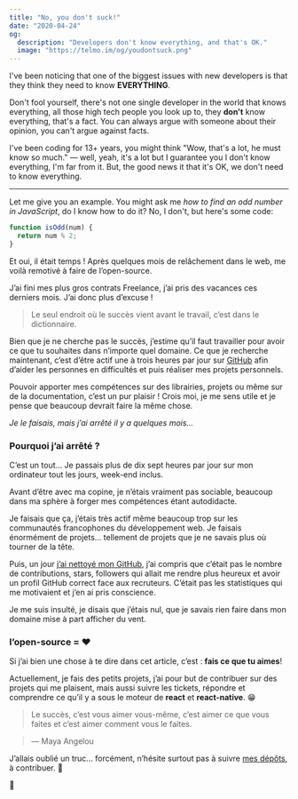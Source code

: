 ```yaml
---
title: "No, you don't suck!"
date: "2020-04-24"
og:
  description: "Developers don't know everything, and that's OK."
  image: "https://telmo.im/og/youdontsuck.png"
---
```


I've been noticing that one of the biggest issues with new developers is that they think they need to know **EVERYTHING**.

Don't fool yourself, there's not one single developer in the world that knows everything, all those high tech people you look up to, they **don't** know everything, that's a fact. You can always argue with someone about their opinion, you can't argue against facts.

I've been coding for 13+ years, you might think "Wow, that's a lot, he must know so much." — well, yeah, it's a lot but I guarantee you I don't know everything, I'm far from it. But, the good news it that it's OK, we don't need to know everything.

---

Let me give you an example. You might ask me _how to find an odd number in JavaScript_, do I know how to do it? No, I don't, but here's some code:

```js
function isOdd(num) {
  return num % 2;
}
```

Et oui, il était temps ! Après quelques mois de relâchement dans le web, me voilà remotivé à faire de l’open-source.

J’ai fini mes plus gros contrats Freelance, j’ai pris des vacances ces derniers mois. J’ai donc plus d’excuse !

> Le seul endroit où le succès vient avant le travail, c’est dans le dictionnaire.

Bien que je ne cherche pas le succès, j’estime qu’il faut travailler pour avoir ce que tu souhaites dans n’importe quel domaine. Ce que je recherche maintenant, c’est d’être actif une à trois heures par jour sur [GitHub]("https://github.com/brandonsueur/") afin d’aider les personnes en difficultés et puis réaliser mes projets personnels.

Pouvoir apporter mes compétences sur des librairies, projets ou même sur de la documentation, c’est un pur plaisir ! Crois moi, je me sens utile et je pense que beaucoup devrait faire la même chose.

_Je le faisais, mais j’ai arrêté il y a quelques mois…_

### Pourquoi j’ai arrêté ?

C’est un tout… Je passais plus de dix sept heures par jour sur mon ordinateur tout les jours, week-end inclus.

Avant d’être avec ma copine, je n’étais vraiment pas sociable, beaucoup dans ma sphère à forger mes compétences étant autodidacte.

Je faisais que ça, j’étais très actif même beaucoup trop sur les communautés francophones du développement web. Je faisais énormément de projets… tellement de projets que je ne savais plus où tourner de la tête.

Puis, un jour [j’ai nettoyé mon GitHub]("https://medium.com/@brandonsueur/jai-fait-du-tri-sur-mon-github-c259fc9bb94e"), j’ai compris que c’était pas le nombre de contributions, stars, followers qui allait me rendre plus heureux et avoir un profil GitHub correct face aux recruteurs. C’était pas les statistiques qui me motivaient et j’en ai pris conscience.

Je me suis insulté, je disais que j’étais nul, que je savais rien faire dans mon domaine mise à part afficher du vent.

### l’open-source = ❤️

Si j’ai bien une chose à te dire dans cet article, c’est : **fais ce que tu aimes**!

Actuellement, je fais des petits projets, j’ai pour but de contribuer sur des projets qui me plaisent, mais aussi suivre les tickets, répondre et comprendre ce qu’il y a sous le moteur de **react** et **react-native**. 😁

> Le succès, c’est vous aimer vous-même, c’est aimer ce que vous faites et c’est aimer comment vous le faites.

> — Maya Angelou

J’allais oublié un truc… forcément, n’hésite surtout pas à suivre [mes dépôts]("https://github.com/brandonsueur?tab=repositories"), à contribuer. 🙂

👋
